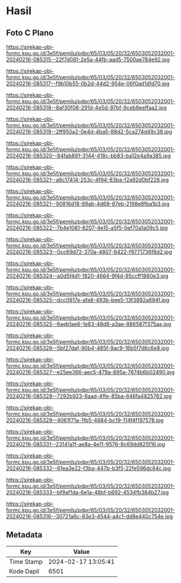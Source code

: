 # Hasil

## Foto C Plano

https://sirekap-obj-formc.kpu.go.id/3e5f/pemilu/pdpr/65/03/05/20/32/6503052032001-20240216-085315--22f7d081-2e5a-44fb-aad5-7500ae784e92.jpg

https://sirekap-obj-formc.kpu.go.id/3e5f/pemilu/pdpr/65/03/05/20/32/6503052032001-20240216-085317--f9b10b55-0b2d-44d2-954e-06f0ad1dfd70.jpg

https://sirekap-obj-formc.kpu.go.id/3e5f/pemilu/pdpr/65/03/05/20/32/6503052032001-20240216-085318--8af30f08-291d-4e5d-97bf-9ceb8eeffaa2.jpg

https://sirekap-obj-formc.kpu.go.id/3e5f/pemilu/pdpr/65/03/05/20/32/6503052032001-20240216-085319--2ff950a2-0e4d-4ba5-88d2-5ca274d49c38.jpg

https://sirekap-obj-formc.kpu.go.id/3e5f/pemilu/pdpr/65/03/05/20/32/6503052032001-20240216-085320--84fab891-3144-418c-bb83-ba12e4a9a385.jpg

https://sirekap-obj-formc.kpu.go.id/3e5f/pemilu/pdpr/65/03/05/20/32/6503052032001-20240216-085321--a8c17414-253c-4f94-83ba-f2a92d0bf228.jpg

https://sirekap-obj-formc.kpu.go.id/3e5f/pemilu/pdpr/65/03/05/20/32/6503052032001-20240216-085321--90816d18-89ab-4d68-87eb-2198e8fba1b3.jpg

https://sirekap-obj-formc.kpu.go.id/3e5f/pemilu/pdpr/65/03/05/20/32/6503052032001-20240216-085322--7b4e1081-8207-4e15-a5f5-0ef70a1a09c5.jpg

https://sirekap-obj-formc.kpu.go.id/3e5f/pemilu/pdpr/65/03/05/20/32/6503052032001-20240216-085323--0cc69d72-370a-4807-8422-f9771736f8d2.jpg

https://sirekap-obj-formc.kpu.go.id/3e5f/pemilu/pdpr/65/03/05/20/32/6503052032001-20240216-085324--a0d5f4d1-1820-4664-9f4d-95ccff1880e3.jpg

https://sirekap-obj-formc.kpu.go.id/3e5f/pemilu/pdpr/65/03/05/20/32/6503052032001-20240216-085325--dcc0917e-afa8-493b-bee5-13f3892a694f.jpg

https://sirekap-obj-formc.kpu.go.id/3e5f/pemilu/pdpr/65/03/05/20/32/6503052032001-20240216-085325--6aeb1ae6-1e83-48d8-a3ae-886587f375aa.jpg

https://sirekap-obj-formc.kpu.go.id/3e5f/pemilu/pdpr/65/03/05/20/32/6503052032001-20240216-085326--5bf27daf-90b4-485f-9ac9-16b5f7d6c6e8.jpg

https://sirekap-obj-formc.kpu.go.id/3e5f/pemilu/pdpr/65/03/05/20/32/6503052032001-20240216-085327--e25ee366-aec5-479a-895a-7674b6b02490.jpg

https://sirekap-obj-formc.kpu.go.id/3e5f/pemilu/pdpr/65/03/05/20/32/6503052032001-20240216-085328--7292b923-6aad-4ffe-85ba-646fa4825762.jpg

https://sirekap-obj-formc.kpu.go.id/3e5f/pemilu/pdpr/65/03/05/20/32/6503052032001-20240216-085329--4061f71a-1fb5-4884-bc19-114f4f197578.jpg

https://sirekap-obj-formc.kpu.go.id/3e5f/pemilu/pdpr/65/03/05/20/32/6503052032001-20240216-085331--23141a1f-ae8a-4e11-9576-8c69dd825f16.jpg

https://sirekap-obj-formc.kpu.go.id/3e5f/pemilu/pdpr/65/03/05/20/32/6503052032001-20240216-085332--61ea3e22-f3ba-447b-b3f5-22fe596dc84c.jpg

https://sirekap-obj-formc.kpu.go.id/3e5f/pemilu/pdpr/65/03/05/20/32/6503052032001-20240216-085333--bf9af1da-6e1a-48bf-b692-4534fb384b27.jpg

https://sirekap-obj-formc.kpu.go.id/3e5f/pemilu/pdpr/65/03/05/20/32/6503052032001-20240216-085316--30721a6c-83e3-4544-a4c1-dd8e440c754e.jpg


## Metadata

| Key        | Value               |
| ---------- | ------------------- |
| Time Stamp | 2024-02-17 13:05:41 |
| Kode Dapil | 6501                |



